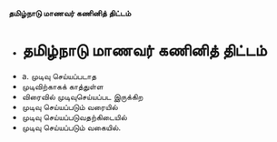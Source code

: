 **தமிழ்நாடு மாணவர் கணினித் திட்டம்**
- # தமிழ்நாடு மாணவர் கணினித் திட்டம்
- a. முடிவு செய்யப்படாத
- முடிவிற்காகக் காத்துள்ள
- விரைவில் முடிவுசெய்யப்பட இருக்கிற
- முடிவு செய்யப்படும் வரையில்
- முடிவு செய்யப்படுவதற்கிடையில்
- முடிவு செய்யப்படும் வகையில்.

